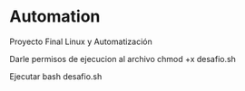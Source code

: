 # Automation
Proyecto Final Linux y Automatización

Darle permisos de ejecucion al archivo
chmod +x desafio.sh

Ejecutar
bash desafio.sh
